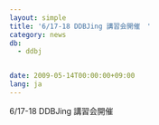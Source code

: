 ```yaml
---
layout: simple
title: '6/17-18 DDBJing 講習会開催　'
category: news
db:
  - ddbj


date: 2009-05-14T00:00:00+09:00
lang: ja
---
```


6/17-18 DDBJing 講習会開催
